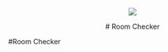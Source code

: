 <p align="center">
  <img src="https://i.ibb.co/nfC4NXL/download.png">
</p>

<p align="center">
 # Room Checker
</p>
#Room Checker
